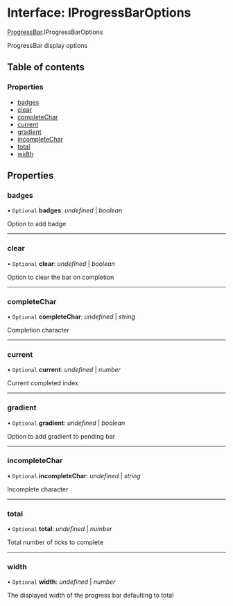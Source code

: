 # Interface: IProgressBarOptions

[ProgressBar](../modules/progressbar.md).IProgressBarOptions

ProgressBar display options

## Table of contents

### Properties

- [badges](progressbar.iprogressbaroptions.md#badges)
- [clear](progressbar.iprogressbaroptions.md#clear)
- [completeChar](progressbar.iprogressbaroptions.md#completechar)
- [current](progressbar.iprogressbaroptions.md#current)
- [gradient](progressbar.iprogressbaroptions.md#gradient)
- [incompleteChar](progressbar.iprogressbaroptions.md#incompletechar)
- [total](progressbar.iprogressbaroptions.md#total)
- [width](progressbar.iprogressbaroptions.md#width)

## Properties

### badges

• `Optional` **badges**: *undefined* \| *boolean*

Option to add badge

___

### clear

• `Optional` **clear**: *undefined* \| *boolean*

Option to clear the bar on completion

___

### completeChar

• `Optional` **completeChar**: *undefined* \| *string*

Completion character

___

### current

• `Optional` **current**: *undefined* \| *number*

Current completed index

___

### gradient

• `Optional` **gradient**: *undefined* \| *boolean*

Option to add gradient to pending bar

___

### incompleteChar

• `Optional` **incompleteChar**: *undefined* \| *string*

Incomplete character

___

### total

• `Optional` **total**: *undefined* \| *number*

Total number of ticks to complete

___

### width

• `Optional` **width**: *undefined* \| *number*

The displayed width of the progress bar defaulting to total
